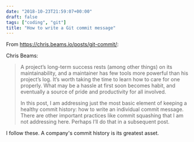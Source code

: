 ```yaml
---
date: "2018-10-23T21:59:07+00:00"
draft: false
tags: ["coding", "git"]
title: "How to write a Git commit message"
---
```

From https://chris.beams.io/posts/git-commit/:


Chris Beams:

>A project’s long-term success rests (among other things) on its maintainability, and a maintainer has few tools more powerful than his project’s log. It’s worth taking the time to learn how to care for one properly. What may be a hassle at first soon becomes habit, and eventually a source of pride and productivity for all involved.
>
>In this post, I am addressing just the most basic element of keeping a healthy commit history: how to write an individual commit message. There are other important practices like commit squashing that I am not addressing here. Perhaps I’ll do that in a subsequent post.

I follow these. A company's commit history is its greatest asset.